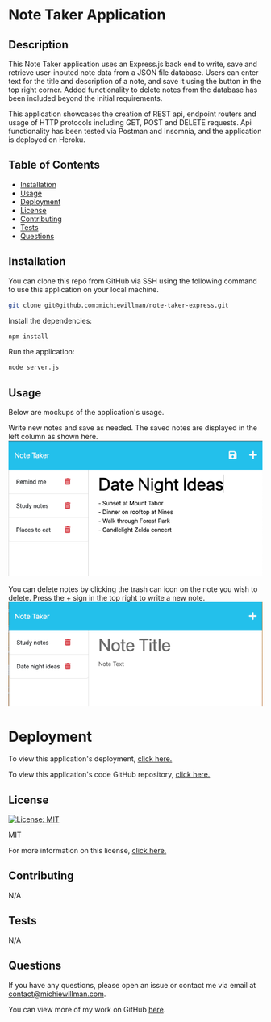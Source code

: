 # Note Taker Application

## Description

This Note Taker application uses an Express.js back end to write, save and retrieve user-inputed note data from a JSON file database. Users can enter text for the title and description of a note, and save it using the button in the top right corner. Added functionality to delete notes from the database has been included beyond the initial requirements.

This application showcases the creation of REST api, endpoint routers and usage of HTTP protocols including GET, POST and DELETE requests. Api functionality has been tested via Postman and Insomnia, and the application is deployed on Heroku.

## Table of Contents

- [Installation](#installation)
- [Usage](#usage)
- [Deployment](#deployment)
- [License](#license)
- [Contributing](#contributing)
- [Tests](#tests)
- [Questions](#questions)

## Installation

You can clone this repo from GitHub via SSH using the following command to use this application on your local machine.

```bash
git clone git@github.com:michiewillman/note-taker-express.git
```

Install the dependencies:

```bash
npm install
```

Run the application:

```bash
node server.js
```

## Usage

Below are mockups of the application's usage.

Write new notes and save as needed. The saved notes are displayed in the left column as shown here.
![Screenshot of a series of notes saved](/Assets/Add-notes-screenshot.jpg)

You can delete notes by clicking the trash can icon on the note you wish to delete. Press the + sign in the top right to write a new note.
![Screenshot of new note screen with some notes deleted](/Assets/Write-screen-delete-screenshot.jpg)

# Deployment

To view this application's deployment, [click here.](https://opensource.org/license/https://opensource.org/licenses/MIT)

To view this application's code GitHub repository, [click here.](https://github.com/michiewillman/note-taker-express)

## License

[![License: MIT](https://img.shields.io/badge/License-MIT-yellow.svg)](https://opensource.org/licenses/MIT)

MIT

For more information on this license, [click here.](https://opensource.org/license/https://opensource.org/licenses/MIT)

## Contributing

N/A

## Tests

N/A

## Questions

If you have any questions, please open an issue or contact me via email at [contact@michiewillman.com](mailto:contact@michiewillman.com).

You can view more of my work on GitHub [here](https://github.com/michiewillman).
